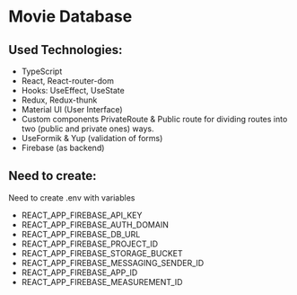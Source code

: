 # Movie Database

## Used Technologies:

- TypeScript
- React, React-router-dom
- Hooks: UseEffect, UseState
- Redux, Redux-thunk
- Material UI (User Interface)
- Custom components PrivateRoute & Public route for dividing routes into two (public and private ones) ways.
- UseFormik & Yup (validation of forms)
- Firebase (as backend)

## Need to create:

Need to create .env with variables 

- REACT_APP_FIREBASE_API_KEY 
- REACT_APP_FIREBASE_AUTH_DOMAIN
- REACT_APP_FIREBASE_DB_URL
- REACT_APP_FIREBASE_PROJECT_ID
- REACT_APP_FIREBASE_STORAGE_BUCKET
- REACT_APP_FIREBASE_MESSAGING_SENDER_ID
- REACT_APP_FIREBASE_APP_ID
- REACT_APP_FIREBASE_MEASUREMENT_ID
